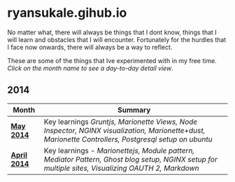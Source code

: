 ryansukale.gihub.io
===================
No matter what, there will always be things that I dont know, things that I will learn and obstacles that I will encounter. Fortunately for the hurdles that I face now onwards, there will always be a way to reflect. 

These are some of the things that Ive experimented with in my free time. *Click on the month name to see a day-to-day detail view*.

2014
----
|Month|Summary|
|----|----|
|**[May 2014](http://ryansukale.github.io/2014/May.html)** | Key learnings  *Gruntjs, Marionette Views, Node Inspector, NGINX visualization, Marionette+dust, Marionette Controllers, Postgresql setup on ubuntu* |
|**[April 2014](http://ryansukale.github.io/2014/April.html)** | Key learnings - *Marionettejs, Module pattern, Mediator Pattern, Ghost blog setup, NGINX setup for multiple sites, Visualizing OAUTH 2, Markdown* |